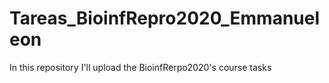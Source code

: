# Tareas_BioinfRepro2020_Emmanueleon
In this repository I'll upload the BioinfRerpo2020's course tasks
